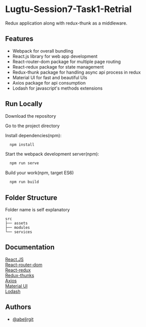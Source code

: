 # Lugtu-Session7-Task1-Retrial

Redux application along with redux-thunk as a middleware.

## Features

- Webpack for overall bundling
- React.js library for web app development
- React-router-dom package for multiple page routing
- React-redux package for state management
- Redux-thunk package for handling async api process in redux
- Material UI for fast and beautiful UIs
- Axios package for api consumption
- Lodash for javascript's methods extensions

## Run Locally

Download the repository

Go to the project directory

Install dependencies(npm):

```bash
  npm install
```

Start the webpack development server(npm):

```bash
  npm run serve
```

Build your work(npm, target ES6)

```bash
  npm run build
```

## Folder Structure

Folder name is self explanatory

    src
    ├── assets
    ├── modules
    └── services

## Documentation

[React.JS](https://reactjs.org/docs/getting-started.html)  
[React-router-dom](https://reactrouter.com/en/main/start/tutorial)  
[React-redux](https://react-redux.js.org/introduction/getting-started)  
[Redux-thunks](https://redux.js.org/usage/writing-logic-thunks)  
[Axios](https://axios-http.com/docs/intro)  
[Material UI](https://mui.com/material-ui/getting-started/overview/)  
[Lodash](https://lodash.com/docs/4.17.15)

## Authors

- [@abeljrgit](https://github.com/abeljrgit)
